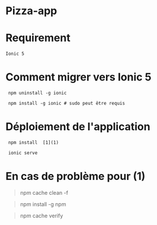 # Pizza-app

# Requirement

 ```
 Ionic 5 
 ```

# Comment migrer vers Ionic 5
```
 npm uninstall -g ionic

 npm install -g ionic # sudo peut être requis 
 ```

# Déploiement de l'application
```
 npm install  [1](1)

 ionic serve
```
# En cas de problème pour (1)

> npm cache clean -f

> npm install -g npm

> npm cache verify
